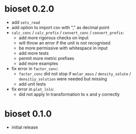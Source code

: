 # bioset 0.2.0

  * add `sets_read`
  * add option to import csv with "," as decimal point
  * `calc_conc` / `calc_prefix` / `convert_conc` / `convert_prefix`:
      * add more rigorous checks on input
      * will throw an error if the unit is not recognised
      * be more permissive with whitespace in input
      * add more tests
      * permit more metric prefixes
      * add more examples
  * fix error in `factor_conc`:
      * `factor_conc` did not stop if `molar_mass` / `density_solute` /
        `densitiy_solution` were needed but missing
      * add unit tests
  * fix error in `plot_lnln`:
      * did not apply ln transformation to x and y correctly

# bioset 0.1.0

  * initial release
